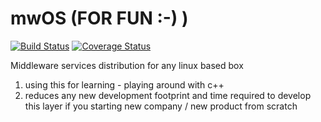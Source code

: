 # mwOS (FOR FUN :-) )

[![Build Status](https://travis-ci.org/DevNaga/mwOS.svg?branch=master)](https://travis-ci.org/DevNaga/mwOS)     [![Coverage Status](https://coveralls.io/repos/github/DevNaga/mwOS/badge.svg)](https://coveralls.io/github/DevNaga/mwOS)


Middleware services distribution for any linux based box

1. using this for learning - playing around with c++
2. reduces any new development footprint and time required to develop this layer if you starting new company / new product from scratch

